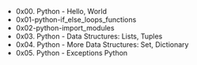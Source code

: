 * 0x00. Python - Hello, World
* 0x01-python-if_else_loops_functions
* 0x02-python-import_modules
* 0x03. Python - Data Structures: Lists, Tuples
* 0x04. Python - More Data Structures: Set, Dictionary
* 0x05. Python - Exceptions Python

